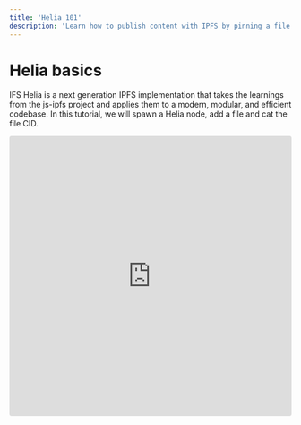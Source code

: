 ```yaml
---
title: 'Helia 101'
description: 'Learn how to publish content with IPFS by pinning a file to a pinning service using the command line.'
---
```


# Helia basics

IFS Helia is a next generation IPFS implementation that takes the learnings from the js-ipfs project and applies them to a modern, modular, and efficient codebase. In this tutorial, we will spawn a Helia node, add a file and cat the file CID.

<iframe src="https://codesandbox.io/embed/compassionate-architecture-8fffj9?fontsize=14&hidenavigation=1&theme=dark"
     style="width:100%; height:500px; border:0; border-radius: 4px; overflow:hidden;"
     title="compassionate-architecture-8fffj9"
     allow="accelerometer; ambient-light-sensor; camera; encrypted-media; geolocation; gyroscope; hid; microphone; midi; payment; usb; vr; xr-spatial-tracking"
     sandbox="allow-forms allow-modals allow-popups allow-presentation allow-same-origin allow-scripts"
   ></iframe>